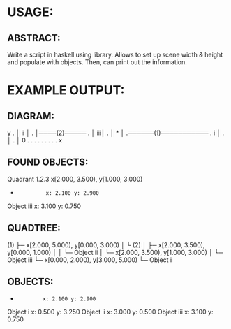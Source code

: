 USAGE:
====
ABSTRACT:
----
Write a script in haskell using library. Allows to set up scene width & height
and populate with objects. Then, can print out the information.

EXAMPLE OUTPUT:
====
DIAGRAM:
-----
y
.       │  ii │
.       │────(2)─────
.       │  iii│
.       │ *   │
.──────(1)───────────
.  i    │
.       │
.       │
0 . . . . . . . . . x

FOUND OBJECTS:
-----
Quadrant 1.2.3 x[2.000, 3.500), y[1.000, 3.000)
*              x: 2.100 y: 2.900
Object iii     x: 3.100 y: 0.750

QUADTREE:
-----
(1)
├─ x[2.000, 5.000), y[0.000, 3.000)
│                 └ (2)
│                   ├─ x[2.000, 3.500), y[0.000, 1.000)
│                   │                   └─ Object ii
│                   └─ x[2.000, 3.500), y[1.000, 3.000)
│                                       └─ Object iii
└─ x[0.000, 2.000), y[3.000, 5.000)
                    └─ Object i

OBJECTS:
----
*             x: 2.100 y: 2.900
Object i      x: 0.500 y: 3.250
Object ii     x: 3.000 y: 0.500
Object iii    x: 3.100 y: 0.750
